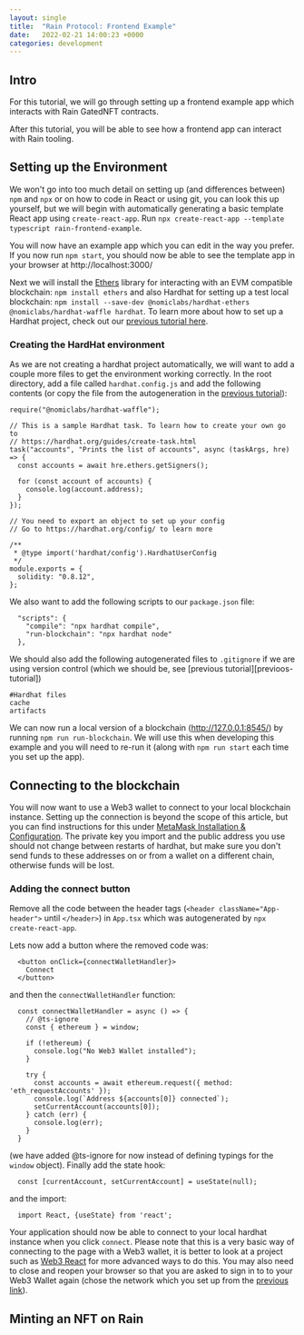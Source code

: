 ```yaml
---
layout: single
title:  "Rain Protocol: Frontend Example"
date:   2022-02-21 14:00:23 +0000
categories: development
---
```


## Intro

For this tutorial, we will go through setting up a frontend example app which interacts with Rain GatedNFT contracts.

After this tutorial, you will be able to see how a frontend app can interact with Rain tooling.

## Setting up the Environment

We won't go into too much detail on setting up (and differences between) `npm` and `npx` or on how to code in React or using git, you can look this up yourself, but we will begin with automatically generating a basic template React app using `create-react-app`. Run `npx create-react-app --template typescript rain-frontend-example`. 

You will now have an example app which you can edit in the way you prefer. If you now run `npm start`, you should now be able to see the template app in your browser at http://localhost:3000/

Next we will install the [Ethers][ethers] library for interacting with an EVM compatible blockchain: `npm install ethers` and also Hardhat for setting up a test local blockchain: `npm install --save-dev @nomiclabs/hardhat-ethers @nomiclabs/hardhat-waffle hardhat`. To learn more about how to set up a Hardhat project, check out our [previous tutorial here][previous-tutorial].

### Creating the HardHat environment

As we are not creating a hardhat project automatically, we will want to add a couple more files to get the environment working correctly. In the root directory, add a file called `hardhat.config.js` and add the following contents (or copy the file from the autogeneration in the [previous tutorial][previous-tutorial]):

```
require("@nomiclabs/hardhat-waffle");

// This is a sample Hardhat task. To learn how to create your own go to
// https://hardhat.org/guides/create-task.html
task("accounts", "Prints the list of accounts", async (taskArgs, hre) => {
  const accounts = await hre.ethers.getSigners();

  for (const account of accounts) {
    console.log(account.address);
  }
});

// You need to export an object to set up your config
// Go to https://hardhat.org/config/ to learn more

/**
 * @type import('hardhat/config').HardhatUserConfig
 */
module.exports = {
  solidity: "0.8.12",
};
```

We also want to add the following scripts to our `package.json` file:

```
  "scripts": {
    "compile": "npx hardhat compile",
    "run-blockchain": "npx hardhat node"
  },
```

We should also add the following autogenerated files to `.gitignore` if we are using version control (which we should be, see [previous tutorial][previoos-tutorial])

```
#Hardhat files
cache
artifacts
```

We can now run a local version of a blockchain (http://127.0.0.1:8545/) by running `npm run run-blockchain`. We will use this when developing this example and you will need to re-run it (along with `npm run start` each time you set up the app).

## Connecting to the blockchain

You will now want to use a Web3 wallet to connect to your local blockchain instance. Setting up the connection is beyond the scope of this article, but you can find instructions for this under [MetaMask Installation & Configuration][web3-connect]. The private key you import and the public address you use should not change between restarts of hardhat, but make sure you don't send funds to these addresses on or from a wallet on a different chain, otherwise funds will be lost. 

### Adding the connect button

Remove all the code between the header tags (`<header className="App-header">` until `</header>`) in `App.tsx` which was autogenerated by `npx create-react-app`. 

Lets now add a button where the removed code was:

```
  <button onClick={connectWalletHandler}>
    Connect
  </button>
```

and then the `connectWalletHandler` function:

```
  const connectWalletHandler = async () => {
    // @ts-ignore
    const { ethereum } = window;

    if (!ethereum) {
      console.log("No Web3 Wallet installed");
    }

    try {
      const accounts = await ethereum.request({ method: 'eth_requestAccounts' });
      console.log(`Address ${accounts[0]} connected`);
      setCurrentAccount(accounts[0]);
    } catch (err) {
      console.log(err);
    }
  }
```

(we have added @ts-ignore for now instead of defining typings for the `window` object). Finally add the state hook:

```
  const [currentAccount, setCurrentAccount] = useState(null);
```

and the import:

```
  import React, {useState} from 'react';
```

Your application should now be able to connect to your local hardhat instance when you click `connect`. Please note that this is a very basic way of connecting to the page with a Web3 wallet, it is better to look at a project such as [Web3 React][web3-react] for more advanced ways to do this. You may also need to close and reopen your browser so that you are asked to sign in to to your Web3 Wallet again (chose the network which you set up from the [previous link][web3-connect]).

## Minting an NFT on Rain

[//]: # (todo does hardhat work with regular ethers?)
[//]: # (todo what is the best way to get the abi in or are we using typechain)
[//]: # (todo does josh use own connect button or a library?)

[discord]: https://discord.gg/dzYS3JSwDP
[ethers]: https://docs.ethers.io/
[hardhat]: https://hardhat.org/getting-started/

[//]: # (todo link here)
[previous-tutorial]: https://blog.rainprotocol.xyz
[web3-connect]: https://www.web3.university/article/how-to-build-a-react-dapp-with-hardhat-and-metamask
[web3-react]: https://github.com/NoahZinsmeister/web3-react
